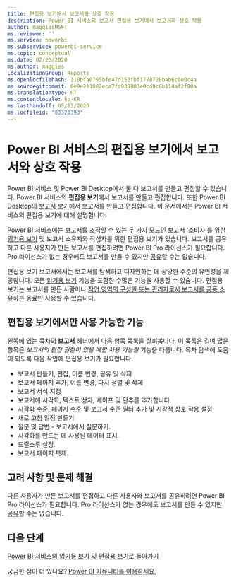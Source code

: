 ```yaml
---
title: 편집용 보기에서 보고서와 상호 작용
description: Power BI 서비스의 보고서 편집용 보기에서 보고서와 상호 작용
author: maggiesMSFT
ms.reviewer: ''
ms.service: powerbi
ms.subservice: powerbi-service
ms.topic: conceptual
ms.date: 02/26/2020
ms.author: maggies
LocalizationGroup: Reports
ms.openlocfilehash: 110bfa0795bfe47d152fbf1778728bab6c0e0c4a
ms.sourcegitcommit: 0e9e211082eca7fd939803e0cd9c6b114af2f90a
ms.translationtype: HT
ms.contentlocale: ko-KR
ms.lasthandoff: 05/13/2020
ms.locfileid: "83323393"
---
```

# <a name="interact-with-a-report-in-editing-view-in-the-power-bi-service"></a>Power BI 서비스의 편집용 보기에서 보고서와 상호 작용
Power BI 서비스 및 Power BI Desktop에서 둘 다 보고서를 만들고 편집할 수 있습니다. Power BI 서비스의 **편집용 보기**에서 보고서를 만들고 편집합니다. 또한 Power BI Desktop의 [보고서 보기](desktop-report-view.md)에서 보고서를 만들고 편집합니다. 이 문서에서는 Power BI 서비스의 편집용 보기에 대해 설명합니다. 

Power BI 서비스에는 보고서를 조작할 수 있는 두 가지 모드인 보고서 ‘소비자’를 위한 [읽기용 보기](../consumer/end-user-reading-view.md) 및 보고서 소유자와 작성자를 위한 편집용 보기가 있습니다.   보고서를 공유하고 다른 사용자가 만든 보고서를 편집하려면 Power BI Pro 라이선스가 필요합니다. Pro 라이선스가 없는 경우에도 보고서를 만들 수 있지만 [공유](../collaborate-share/service-share-reports.md)할 수는 없습니다.    

편집용 보기 보고서에서는 보고서를 탐색하고 디자인하는 데 상당한 수준의 유연성을 제공합니다. 모든 [읽기용 보기](../consumer/end-user-reading-view.md) 기능을 포함한 수많은 기능을 사용할 수 있습니다. 편집용 보기는 보고서를 만든 사람이나 [작업 영역의 구성원 또는 관리자로서 보고서를 공동 소유](../collaborate-share/service-create-distribute-apps.md)하는 동료만 사용할 수 있습니다.

## <a name="functionality-only-available-in-editing-view"></a>편집용 보기에서만 사용 가능한 기능
왼쪽에 있는 목차의 **보고서** 헤더에서 다음 항목 목록을 살펴봅니다. 이 목록은 길며 많은 항목은 *보고서의 편집 권한이 있을 때만 사용 가능한* 기능을 다룹니다.  목차 탐색에 도움이 되도록 다음 작업에 편집용 보기가 필요합니다.

* 보고서 만들기, 편집, 이름 변경, 공유 및 삭제
* 보고서 페이지 추가, 이름 변경, 다시 정렬 및 삭제
* 보고서 서식 지정
* 보고서에 시각화, 텍스트 상자, 셰이프 및 단추를 추가합니다.
* 시각화 수준, 페이지 수준 및 보고서 수준 필터 추가 및 시각적 상호 작용 설정
* 새로 고침 일정 만들기
* 질문 및 답변 - 보고서에서 질문하기.
* 시각화를 만드는 데 사용된 데이터 표시. 
* 드릴스루 설정.
* 보고서 페이지 복제.

## <a name="considerations-and-troubleshooting"></a>고려 사항 및 문제 해결
다른 사용자가 만든 보고서를 편집하고 다른 사용자와 보고서를 공유하려면 Power BI Pro 라이선스가 필요합니다.  Pro 라이선스가 없는 경우에도 보고서를 만들 수 있지만 [공유](../collaborate-share/service-share-reports.md)할 수는 없습니다.


## <a name="next-steps"></a>다음 단계
[Power BI 서비스의 읽기용 보기 및 편집용 보기](../consumer/end-user-reading-view.md)로 돌아가기

궁금한 점이 더 있나요? [Power BI 커뮤니티를 이용하세요.](https://community.powerbi.com/)
